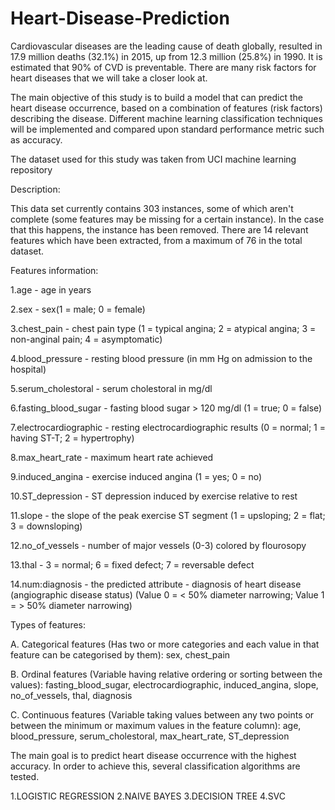 # Heart-Disease-Prediction

Cardiovascular diseases are the leading cause of death globally, resulted in 17.9 million deaths (32.1%) in 2015, up from 12.3 million (25.8%) in 1990. It is estimated that 90% of CVD is preventable. There are many risk factors for heart diseases that we will take a closer look at.

The main objective of this study is to build a model that can predict the heart disease occurrence, based on a combination of features (risk factors) describing the disease. Different machine learning classification techniques will be implemented and compared upon standard performance metric such as accuracy.

The dataset used for this study was taken from UCI machine learning repository

Description:

This data set currently contains 303 instances, some of which aren't complete (some features may be missing for a certain instance). In the case that this happens, the instance has been removed. There are 14 relevant features which have been extracted, from a maximum of 76 in the total dataset.

Features information:

1.age - age in years

2.sex - sex(1 = male; 0 = female)

3.chest_pain - chest pain type (1 = typical angina; 2 = atypical angina; 3 = non-anginal pain; 4 = asymptomatic)

4.blood_pressure - resting blood pressure (in mm Hg on admission to the hospital)

5.serum_cholestoral - serum cholestoral in mg/dl

6.fasting_blood_sugar - fasting blood sugar > 120 mg/dl (1 = true; 0 = false)

7.electrocardiographic - resting electrocardiographic results (0 = normal; 1 = having ST-T; 2 = hypertrophy)

8.max_heart_rate - maximum heart rate achieved

9.induced_angina - exercise induced angina (1 = yes; 0 = no)

10.ST_depression - ST depression induced by exercise relative to rest

11.slope - the slope of the peak exercise ST segment (1 = upsloping; 2 = flat; 3 = downsloping)

12.no_of_vessels - number of major vessels (0-3) colored by flourosopy

13.thal - 3 = normal; 6 = fixed defect; 7 = reversable defect

14.num:diagnosis - the predicted attribute - diagnosis of heart disease (angiographic disease status) (Value 0 = < 50% diameter narrowing; Value 1 = > 50% diameter narrowing)


Types of features:

A. Categorical features (Has two or more categories and each value in that feature can be categorised by them): sex, chest_pain


B. Ordinal features (Variable having relative ordering or sorting between the values): fasting_blood_sugar, electrocardiographic, induced_angina, slope, no_of_vessels, thal, diagnosis


C. Continuous features (Variable taking values between any two points or between the minimum or maximum values in the feature column): age, blood_pressure, serum_cholestoral, max_heart_rate, ST_depression

The main goal  is to predict heart disease occurrence with the highest accuracy. In order to achieve this, several classification algorithms are tested. 

1.LOGISTIC REGRESSION
2.NAIVE BAYES
3.DECISION TREE
4.SVC
